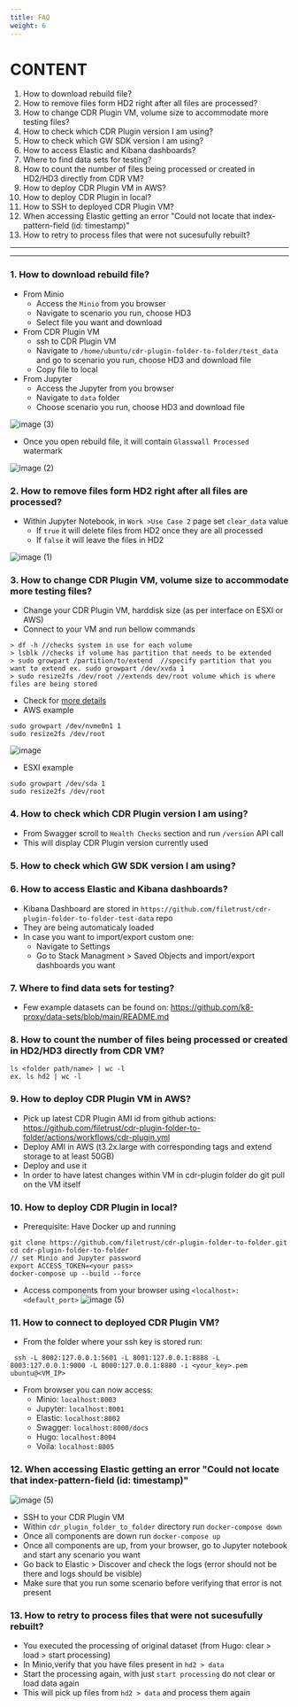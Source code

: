 ```yaml
---
title: FAQ
weight: 6
---
```


# CONTENT
1. How to download rebuild file?
2. How to remove files form HD2 right after all files are processed?
3. How to change CDR Plugin VM, volume size to accommodate more testing files?
4. How to check which CDR Plugin version I am using?
5. How to check which GW SDK version I am using?
6. How to access Elastic and Kibana dashboards?
7. Where to find data sets for testing?
8. How to count the number of files being processed or created in HD2/HD3 directly from CDR VM?
9. How to deploy CDR Plugin VM in AWS?
10. How to deploy CDR Plugin in local?
11. How to SSH to deployed CDR Plugin VM?
12. When accessing Elastic getting an error "Could not locate that index-pattern-field (id: timestamp)"
13. How to retry to process files that were not sucesufully rebuilt?

---
---

### 1. How to download rebuild file?

- From Minio
   - Access the `Minio` from you browser
   - Navigate to scenario you run, choose HD3
   - Select file you want and download
- From CDR Plugin VM
   - ssh to CDR Plugin VM
   - Navigate to `/home/ubuntu/cdr-plugin-folder-to-folder/test_data` and go to scenario you run, choose HD3 and download file
   - Copy file to local
- From Jupyter
   - Access the Jupyter from you browser
   - Navigate to `data` folder
   - Choose scenario you run, choose HD3 and download file

![image (3)](https://user-images.githubusercontent.com/70108899/115361226-aa6d1380-a1c0-11eb-90e9-125ec4928c57.png)

- Once you open rebuild file, it will contain `Glasswall Processed` watermark

![image (2)](https://user-images.githubusercontent.com/70108899/115361164-988b7080-a1c0-11eb-821b-16e686328b90.png)

### 2. How to remove files form HD2 right after all files are processed?

- Within Jupyter Notebook, in `Work >Use Case 2` page set `clear_data` value
   - If `true` it will delete files from HD2 once they are all processed
   - If `false` it will leave the files in HD2

![image (1)](https://user-images.githubusercontent.com/70108899/115359812-50b81980-a1bf-11eb-9e03-db88266e2253.png)

### 3. How to change CDR Plugin VM, volume size to accommodate more testing files?

- Change your CDR Plugin VM, harddisk size (as per interface on ESXI or AWS)
- Connect to your VM and run bellow commands
```
> df -h //checks system in use for each volume
> lsblk //checks if volume has partition that needs to be extended
> sudo growpart /partition/to/extend  //specify partition that you want to extend ex. sudo growpart /dev/xvda 1
> sudo resize2fs /dev/root //extends dev/root volume which is where files are being stored
```
- Check for [more details](https://docs.aws.amazon.com/AWSEC2/latest/UserGuide/recognize-expanded-volume-linux.html) 
- AWS example
```
sudo growpart /dev/nvme0n1 1
sudo resize2fs /dev/root
```
![image](https://user-images.githubusercontent.com/70108899/116323891-47324100-a7bf-11eb-9f04-0053b66fe559.png)

- ESXI example
```
sudo growpart /dev/sda 1
sudo resize2fs /dev/root
```

### 4. How to check which CDR Plugin version I am using?
- From Swagger scroll to `Health Checks` section and run `/version` API call
- This will display CDR Plugin version currently used

### 5. How to check which GW SDK version I am using?
### 6. How to access Elastic and Kibana dashboards?
- Kibana Dashboard are stored in `https://github.com/filetrust/cdr-plugin-folder-to-folder-test-data` repo
- They are being automaticaly loaded
- In case you want to import/export custom one:
   - Navigate to Settings
   - Go to Stack Managment > Saved Objects and import/export dashboards you want

### 7. Where to find data sets for testing?

- Few example datasets can be found on: https://github.com/k8-proxy/data-sets/blob/main/README.md

### 8. How to count the number of files being processed or created in HD2/HD3 directly from CDR VM?

```
ls <folder path/name> | wc -l
ex. ls hd2 | wc -l
```

### 9. How to deploy CDR Plugin VM in AWS?
- Pick up latest CDR Plugin AMI id from github actions: https://github.com/filetrust/cdr-plugin-folder-to-folder/actions/workflows/cdr-plugin.yml
- Deploy AMI in AWS (t3.2x.large with corresponding tags and extend storage to at least 50GB)
- Deploy and use it
- In order to have latest changes within VM in cdr-plugin folder do git pull on the VM itself

### 10. How to deploy CDR Plugin in local?
- Prerequisite: Have Docker up and running
```
git clone https://github.com/filetrust/cdr-plugin-folder-to-folder.git
cd cdr-plugin-folder-to-folder
// set Minio and Jupyter password
export ACCESS_TOKEN=<your pass>
docker-compose up --build --force
```
- Access components from your browser using `<localhost>:<default_port>`
![image (5)](https://user-images.githubusercontent.com/70108899/117103199-2bf4a200-ad7a-11eb-9489-e4eaf8a30b43.png)

### 11. How to connect to deployed CDR Plugin VM?
- From the folder where your ssh key is stored run:
```
 ssh -L 8002:127.0.0.1:5601 -L 8001:127.0.0.1:8888 -L 8003:127.0.0.1:9000 -L 8000:127.0.0.1:8880 -i <your_key>.pem ubuntu@<VM_IP>
```
- From browser you can now access:
   - Minio: `localhost:8003`
   - Jupyter: `localhost:8001`
   - Elastic: `localhost:8002`
   - Swagger: `localhost:8000/docs`
   - Hugo: `localhost:8004`
   - Voila: `localhost:8005`

### 12. When accessing Elastic getting an error "Could not locate that index-pattern-field (id: timestamp)" 
![image (5)](https://user-images.githubusercontent.com/70108899/115782913-824a0400-a3bc-11eb-822c-910c6248e491.png)

- SSH to your CDR Plugin VM
- Within `cdr_plugin_folder_to_folder` directory run `docker-compose down` 
- Once all components are down run `docker-compose up`
- Once all components are up, from your browser, go to Jupyter notebook and start any scenario you want
- Go back to Elastic > Discover and check the logs (error should not be there and logs should be visible)
- Make sure that you run some scenario before verifying that error is not present

### 13. How to retry to process files that were not sucesufully rebuilt?

- You executed the processing of original dataset (from Hugo: clear > load > start processing)
- In Minio,verify that you have files present in `hd2 > data`
- Start the processing again, with just `start processing` do not clear or load data again
- This will pick up files from `hd2 > data` and process them again